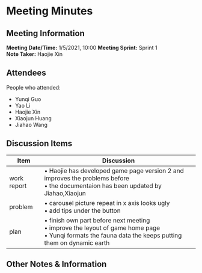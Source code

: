# Meeting Minutes
## Meeting Information
**Meeting Date/Time:** 1/5/2021, 10:00
**Meeting Sprint:** Sprint 1  
**Note Taker:** Haojie Xin  

## Attendees
People who attended:
- Yunqi Guo
- Yao Li
- Haojie Xin
- Xiaojun Huang
- Jiahao Wang

## Discussion Items

Item | Discussion
------- | -------
work  report | • Haojie has developed game page version 2 and improves the problems before <br>• the documentaion has been updated by Jiahao,Xiaojun
problem      | • carousel picture repeat in x axis looks ugly<br>• add tips under the button 
plan         | • finish own part before next meeting <br>• improve the leyout of game home page<br>• Yunqi formats the fauna data the keeps putting them on dynamic earth

## Other Notes & Information
